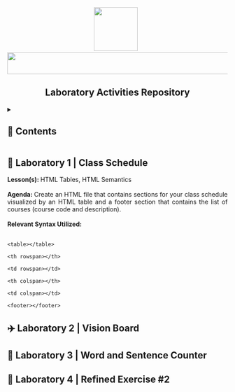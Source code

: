 <br><div align="center">
  <img src="https://i.ibb.co/YdMp6Pp/ezgif-6-6b3e434000.gif" height="100"> &nbsp;
  <img src="https://see.fontimg.com/api/rf5/DYJX1/MTYyM2I1ZjcyYzQyNDgyNDk2ZTFkN2FjZTUwZjQzZGQub3Rm/V2ViIFN5c3RlbXMgYW5kIFRlY2hub2xvZ2llcw/gome-pixel.png?r=fs&h=98&w=1500&fg=000000&bg=FFFFFF&tb=1&s=65" height="50" width="700">
  <h2>Laboratory Activities Repository</h2>
</div>

<details>
<summary><h2>📝 Contents</h2></summary>

- [Laboratory 1](#lab1)
- [Laboratory 2](#lab2)
- [Laboratory 3](#lab3)
- [Laboratory 4](#lab4)

</details>

### <a name="lab1"></a>
## 📅 Laboratory 1 | Class Schedule

<div align="justify">
<b>Lesson(s): </b>HTML Tables, HTML Semantics<br><br> 
<b>Agenda: </b> Create an HTML file that contains sections for your class schedule visualized by an HTML table and a footer section that contains the list of courses (course code and description).<br><br>
<b>Relevant Syntax Utilized: </b><br><br>
<pre><code>&lt;table&gt;&lt;/table&gt;</code></pre>
<pre><code>&lt;th rowspan&gt;&lt;/th&gt;</code></pre>
<pre><code>&lt;td rowspan&gt;&lt;/td&gt;</code></pre>
<pre><code>&lt;th colspan&gt;&lt;/th&gt;</code></pre>
<pre><code>&lt;td colspan&gt;&lt;/td&gt;</code></pre>
<pre><code>&lt;footer&gt;&lt;/footer&gt;</code></pre>

</div>

### <a name="lab2"></a>
## ✈️ Laboratory 2 | Vision Board

### <a name="lab3"></a>
## 🔢 Laboratory 3 | Word and Sentence Counter

### <a name="lab4"></a>
## 🍃 Laboratory 4 | Refined Exercise #2


